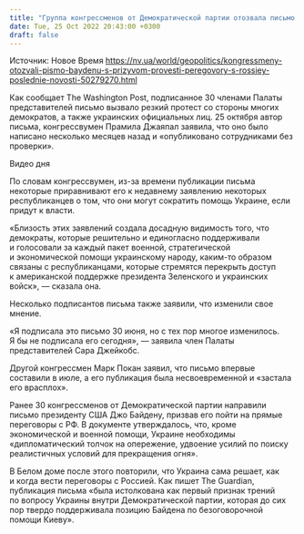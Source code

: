 ```yaml
---
title: "Группа конгрессменов от Демократической партии отозвала письмо к Байдену с призывом начать переговоры с Россией"
date: Tue, 25 Oct 2022 20:43:00 +0300
draft: false
---
```

Источник: Новое Время https://nv.ua/world/geopolitics/kongressmeny-otozvali-pismo-baydenu-s-prizyvom-provesti-peregovory-s-rossiey-poslednie-novosti-50279270.html


 Как сообщает The Washington Post, подписанное 30 членами Палаты представителей письмо вызвало резкий протест со стороны многих демократов, а также украинских официальных лиц. 25 октября автор письма, конгрессвумен Прамила Джаяпал заявила, что оно было написано несколько месяцев назад и «опубликовано сотрудниками без проверки».

 Видео дня   

По словам конгрессвумен, из-за времени публикации письма некоторые приравнивают его к недавнему заявлению некоторых республиканцев о том, что они могут сократить помощь Украине, если придут к власти.

«Близость этих заявлений создала досадную видимость того, что демократы, которые решительно и единогласно поддерживали и голосовали за каждый пакет военной, стратегической и экономической помощи украинскому народу, каким-то образом связаны с республиканцами, которые стремятся перекрыть доступ к американской поддержке президента Зеленского и украинских войск», — сказала она.

Несколько подписантов письма также заявили, что изменили свое мнение.

«Я подписала это письмо 30 июня, но с тех пор многое изменилось. Я бы не подписала его сегодня», — заявила член Палаты представителей Сара Джейкобс.

Другой конгрессмен Марк Покан заявил, что письмо впервые составили в июле, а его публикация была несвоевременной и «застала его врасплох».

Ранее 30 конгрессменов от Демократической партии направили письмо президенту США Джо Байдену, призвав его пойти на прямые переговоры с РФ. В документе утверждалось, что, кроме экономической и военной помощи, Украине необходимы «дипломатический толчок на опережение, удвоение усилий по поиску реалистичных условий для прекращения огня».

В Белом доме после этого повторили, что Украина сама решает, как и когда вести переговоры с Россией. Как пишет The Guardian, публикация письма «была истолкована как первый признак трений по вопросу Украины внутри Демократической партии, которая до сих пор твердо поддерживала позицию Байдена по безоговорочной помощи Киеву».
